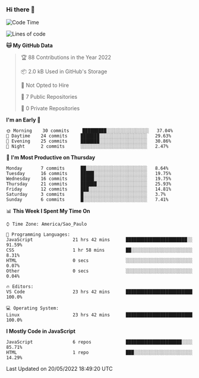 ### Hi there 👋



<!--START_SECTION:waka-->
![Code Time](http://img.shields.io/badge/Code%20Time-156%20hrs%2028%20mins-blue)

![Lines of code](https://img.shields.io/badge/From%20Hello%20World%20I%27ve%20Written-54%20Thousand%20lines%20of%20code-blue)

**🐱 My GitHub Data** 

> 🏆 88 Contributions in the Year 2022
 > 
> 📦 2.0 kB Used in GitHub's Storage 
 > 
> 🚫 Not Opted to Hire
 > 
> 📜 7 Public Repositories 
 > 
> 🔑 0 Private Repositories  
 > 
**I'm an Early 🐤** 

```text
🌞 Morning    30 commits     █████████░░░░░░░░░░░░░░░░   37.04% 
🌆 Daytime    24 commits     ███████░░░░░░░░░░░░░░░░░░   29.63% 
🌃 Evening    25 commits     ███████░░░░░░░░░░░░░░░░░░   30.86% 
🌙 Night      2 commits      ░░░░░░░░░░░░░░░░░░░░░░░░░   2.47%

```
📅 **I'm Most Productive on Thursday** 

```text
Monday       7 commits      ██░░░░░░░░░░░░░░░░░░░░░░░   8.64% 
Tuesday      16 commits     █████░░░░░░░░░░░░░░░░░░░░   19.75% 
Wednesday    16 commits     █████░░░░░░░░░░░░░░░░░░░░   19.75% 
Thursday     21 commits     ██████░░░░░░░░░░░░░░░░░░░   25.93% 
Friday       12 commits     ███░░░░░░░░░░░░░░░░░░░░░░   14.81% 
Saturday     3 commits      █░░░░░░░░░░░░░░░░░░░░░░░░   3.7% 
Sunday       6 commits      █░░░░░░░░░░░░░░░░░░░░░░░░   7.41%

```


📊 **This Week I Spent My Time On** 

```text
⌚︎ Time Zone: America/Sao_Paulo

💬 Programming Languages: 
JavaScript               21 hrs 42 mins      ███████████████████████░░   91.59% 
CSS                      1 hr 58 mins        ██░░░░░░░░░░░░░░░░░░░░░░░   8.31% 
HTML                     0 secs              ░░░░░░░░░░░░░░░░░░░░░░░░░   0.07% 
Other                    0 secs              ░░░░░░░░░░░░░░░░░░░░░░░░░   0.04%

🔥 Editors: 
VS Code                  23 hrs 42 mins      █████████████████████████   100.0%

💻 Operating System: 
Linux                    23 hrs 42 mins      █████████████████████████   100.0%

```

**I Mostly Code in JavaScript** 

```text
JavaScript               6 repos             █████████████████████░░░░   85.71% 
HTML                     1 repo              ███░░░░░░░░░░░░░░░░░░░░░░   14.29%

```



 Last Updated on 20/05/2022 18:49:20 UTC
<!--END_SECTION:waka-->

